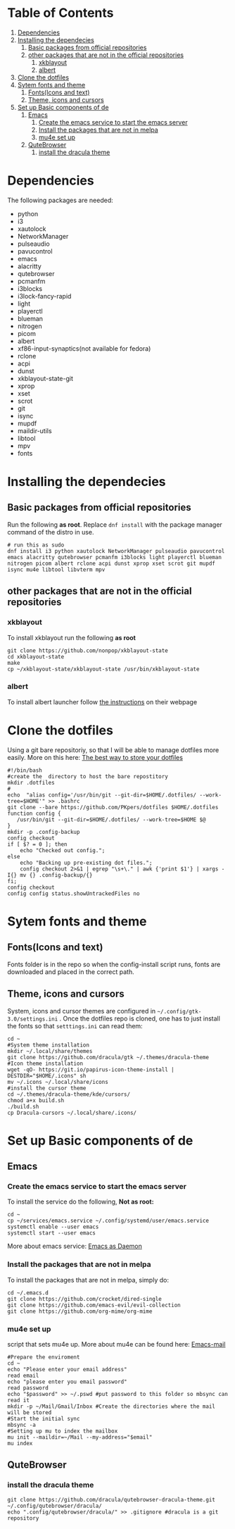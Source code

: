 
# Table of Contents

1.  [Dependencies](#orgfcd7d7c)
2.  [Installing the dependecies](#orgecee3ad)
    1.  [Basic packages from official repositories](#org8fdaa6f)
    2.  [other packages that are not in the official repositories](#org0d2f16a)
        1.  [xkblayout](#org828b53e)
        2.  [albert](#orgb28123f)
3.  [Clone the dotfiles](#org261abf3)
4.  [Sytem fonts and theme](#orgdbd2f21)
    1.  [Fonts(Icons and text)](#org08a9f9d)
    2.  [Theme, icons and cursors](#org931c24c)
5.  [Set up Basic components of de](#org9bd2385)
    1.  [Emacs](#org9a69766)
        1.  [Create the emacs service to start the emacs server](#orgb890df0)
        2.  [Install the packages that are not in melpa](#org762db0d)
        3.  [mu4e set up](#org70572d8)
    2.  [QuteBrowser](#orgcbf2b8f)
        1.  [install the dracula theme](#org5a42fe0)


<a id="orgfcd7d7c"></a>

# Dependencies

The following packages are needed: 

-   python
-   i3
-   xautolock
-   NetworkManager
-   pulseaudio
-   pavucontrol
-   emacs
-   alacritty
-   qutebrowser
-   pcmanfm
-   i3blocks
-   i3lock-fancy-rapid
-   light
-   playerctl
-   blueman
-   nitrogen
-   picom
-   albert
-   xf86-input-synaptics(not available for fedora)
-   rclone
-   acpi
-   dunst
-   xkblayout-state-git
-   xprop
-   xset
-   scrot
-   git
-   isync
-   mupdf
-   maildir-utils
-   libtool
-   mpv
-   fonts


<a id="orgecee3ad"></a>

# Installing the dependecies


<a id="org8fdaa6f"></a>

## Basic packages from official repositories

Run the following **as root**. Replace `dnf install` with the package manager command of the distro in use.

    # run this as sudo
    dnf install i3 python xautolock NetworkManager pulseaudio pavucontrol emacs alacritty qutebrowser pcmanfm i3blocks light playerctl blueman nitrogen picom albert rclone acpi dunst xprop xset scrot git mupdf isync mu4e libtool libvterm mpv


<a id="org0d2f16a"></a>

## other packages that are not in the official repositories


<a id="org828b53e"></a>

### xkblayout

To install xkblayout run the following **as root**

    git clone https://github.com/nonpop/xkblayout-state
    cd xkblayout-state
    make
    cp ~/xkblayout-state/xkblayout-state /usr/bin/xkblayout-state


<a id="orgb28123f"></a>

### albert

To install albert launcher follow  [the instructions](https://albertlauncher.github.io/installing/) on their webpage


<a id="org261abf3"></a>

# Clone the dotfiles

Using a git bare repositoriy, so that I will be able to manage dotfiles more easily.
More on this here: [The best way to store your dotfiles](https://www.atlassian.com/git/tutorials/dotfiles)

    #!/bin/bash
    #create the  directory to host the bare repostitory
    mkdir .dotfiles
    #
    echo  "alias config='/usr/bin/git --git-dir=$HOME/.dotfiles/ --work-tree=$HOME'" >> .bashrc
    git clone --bare https://github.com/PKpers/dotfiles $HOME/.dotfiles
    function config {
       /usr/bin/git --git-dir=$HOME/.dotfiles/ --work-tree=$HOME $@
    }
    mkdir -p .config-backup
    config checkout
    if [ $? = 0 ]; then
        echo "Checked out config.";
    else
        echo "Backing up pre-existing dot files.";
        config checkout 2>&1 | egrep "\s+\." | awk {'print $1'} | xargs -I{} mv {} .config-backup/{}
    fi;
    config checkout
    config config status.showUntrackedFiles no


<a id="orgdbd2f21"></a>

# Sytem fonts and theme


<a id="org08a9f9d"></a>

## Fonts(Icons and text)

Fonts folder is in the repo so when the config-install script runs, fonts are downloaded and placed in the correct path.


<a id="org931c24c"></a>

## Theme, icons and cursors

System, icons and cursor themes are configured in `~/.config/gtk-3.0/settings.ini` . Once the dotfiles repo is cloned, one has to just install the fonts so that `setttings.ini` can read them:

    cd ~
    #System theme installation
    mkdir ~/.local/share/themes
    git clone https://github.com/dracula/gtk ~/.themes/dracula-theme 
    #Icon theme installation
    wget -qO- https://git.io/papirus-icon-theme-install | DESTDIR="$HOME/.icons" sh
    mv ~/.icons ~/.local/share/icons
    #install the cursor theme
    cd ~/.themes/dracula-theme/kde/cursors/
    chmod a+x build.sh
    ./build.sh
    cp Dracula-cursors ~/.local/share/.icons/


<a id="org9bd2385"></a>

# Set up Basic components of de


<a id="org9a69766"></a>

## Emacs


<a id="orgb890df0"></a>

### Create the emacs service to start the emacs server

To install the service do the following, **Not as root:**

    cd ~
    cp ~/services/emacs.service ~/.config/systemd/user/emacs.service
    systemctl enable --user emacs
    systemctl start --user emacs

More about emacs service: [Emacs as Daemon](https://www.emacswiki.org/emacs/EmacsAsDaemon)


<a id="org762db0d"></a>

### Install the packages that are not in melpa

To install the packages that are not in melpa, simply do:

    cd ~/.emacs.d
    git clone https://github.com/crocket/dired-single
    git clone https://github.com/emacs-evil/evil-collection
    git clone https://github.com/org-mime/org-mime


<a id="org70572d8"></a>

### mu4e set up

script that sets mu4e up. More about mu4e can be found here: [Emacs-mail](https://github.com/daviwil/emacs-from-scratch/blob/629aec3dbdffe99e2c361ffd10bd6727555a3bd3/show-notes/Emacs-Mail-01.org)

    #Prepare the enviroment
    cd ~
    echo "Please enter your email address"
    read email
    echo "please enter you email password"
    read password
    echo "$password" >> ~/.pswd #put password to this folder so mbsync can read it 
    mkdir -p ~/Mail/Gmail/Inbox #Create the directories where the mail will be stored 
    #Start the initial sync
    mbsync -a
    #Setting up mu to index the mailbox
    mu init --maildir=~/Mail --my-address="$email"
    mu index


<a id="orgcbf2b8f"></a>

## QuteBrowser


<a id="org5a42fe0"></a>

### install the dracula theme

    git clone https://github.com/dracula/qutebrowser-dracula-theme.git ~/.config/qutebrowser/dracula/
    echo ".config/qutebrowser/dracula/" >> .gitignore #dracula is a git repository

